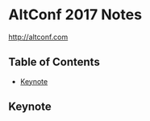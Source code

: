 # AltConf 2017 Notes

<http://altconf.com>

## Table of Contents

- [Keynote](#keynote)

## Keynote
